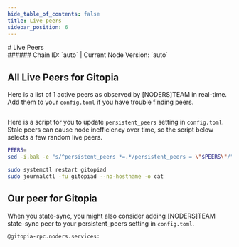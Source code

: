 ```yaml
---
hide_table_of_contents: false
title: Live peers
sidebar_position: 6
---
```


<div class="h1-with-icon icon-gitopia">
# Live Peers
</div>
###### Chain ID: `auto` | Current Node Version: `auto`

## All Live Peers for Gitopia
Here is a list of 1 active peers as observed by [NODERS]TEAM in real-time. Add them to your `config.toml` if you have trouble finding peers.

```bash

```

Here is a script for you to update `persistent_peers` setting in `config.toml`. Stale peers can cause node inefficiency over time, so the script below selects a few random live peers.

```bash
PEERS=
sed -i.bak -e "s/^persistent_peers *=.*/persistent_peers = \"$PEERS\"/" ~/.gitopia/config/config.toml

sudo systemctl restart gitopiad
sudo journalctl -fu gitopiad --no-hostname -o cat
```

## Our peer for Gitopia
When you state-sync, you might also consider adding [NODERS]TEAM state-sync peer to your persistent_peers setting in `config.toml`.

```bash
@gitopia-rpc.noders.services:
```
